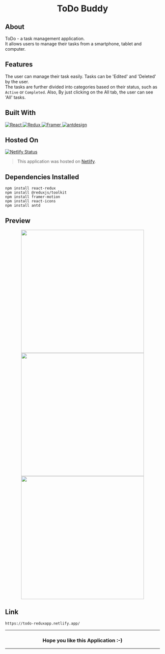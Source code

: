 <h1 align='center'>ToDo Buddy</h1>

## About 
ToDo - a task management application. <br>
It allows users to manage their tasks from a smartphone, tablet and computer. 

## Features
The user can manage their task easily. Tasks can be 'Edited' and 'Deleted' by the user. <br> The tasks are further divided into categories based on their status, such as `Active` or `Completed`. Also, By just clicking on the All tab, the user can see 'All' tasks.

## Built With
<a href='https://github.com/shivamkapasia0' target="_blank">
  <img alt='React' src='https://img.shields.io/badge/React-100000?style=for-the-badge&logo=React&logoColor=000000&labelColor=61DBFB&color=61DBFB'/>
</a>

<a href='https://github.com/shivamkapasia0' target="_blank">
  <img alt='Redux' src='https://img.shields.io/badge/Redux-100000?style=for-the-badge&logo=Redux&logoColor=FFFFFF&labelColor=764abc&color=764abc'/>
</a>

<a href='https://github.com/shivamkapasia0' target="_blank">
  <img alt='Framer' src='https://img.shields.io/badge/Framer_Motion-100000?style=for-the-badge&logo=Framer&logoColor=FFFFFF&labelColor=000000&color=000000'/>
</a>

<a href='https://github.com/shivamkapasia0' target="_blank">
  <img alt='antdesign' src='https://img.shields.io/badge/Framer_Motion-100000?style=for-the-badge&logo=antdesign&logoColor=EE0000&labelColor=1890ff&color=1890ff'/>
</a>

## Hosted On
[![Netlify Status](https://api.netlify.com/api/v1/badges/2b0c5333-42d7-473d-a6ef-e6cb1a698dc8/deploy-status)](https://app.netlify.com/sites/todo-reduxapp/deploys)
>This application was hosted on [Netlify](https://www.netlify.com/).

## Dependencies Installed
```
npm install react-redux
npm install @reduxjs/toolkit
npm install framer-motion
npm install react-icons
npm install antd
```

## Preview
<p align="Center">
  <img src="https://github.com/TheNewC0der-24/todo-react_redux/blob/master/Preview/Preview-1.png" width="400">
  <img src="https://github.com/TheNewC0der-24/todo-react_redux/blob/master/Preview/Preview-2.png" width="400">
  <img src="https://github.com/TheNewC0der-24/todo-react_redux/blob/master/Preview/Preview-3.png" width="400">
</p>

## Link
```
https://todo-reduxapp.netlify.app/
```

---
<h3 align='center'>Hope you like this Application :-)

---
